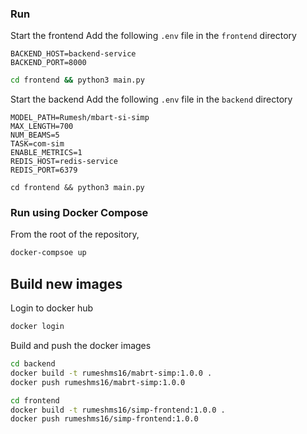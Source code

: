 ### Run
Start the frontend
Add the following `.env` file in the `frontend` directory
```
BACKEND_HOST=backend-service
BACKEND_PORT=8000
```
```bash
cd frontend && python3 main.py
```
Start the backend
Add the following `.env` file in the `backend` directory
```config
MODEL_PATH=Rumesh/mbart-si-simp
MAX_LENGTH=700
NUM_BEAMS=5
TASK=com-sim
ENABLE_METRICS=1
REDIS_HOST=redis-service
REDIS_PORT=6379
```
```
cd frontend && python3 main.py
```

### Run using Docker Compose
From the root of the repository,
```bash
docker-compsoe up
```


## Build new images
Login to docker hub
```bash
docker login
```
Build and push the docker images
```bash
cd backend 
docker build -t rumeshms16/mabrt-simp:1.0.0 .
docker push rumeshms16/mabrt-simp:1.0.0
```

```bash
cd frontend 
docker build -t rumeshms16/simp-frontend:1.0.0 .
docker push rumeshms16/simp-frontend:1.0.0
```
